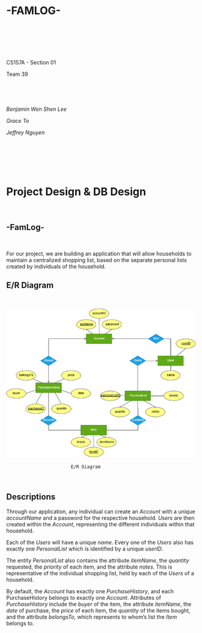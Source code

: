 &nbsp;
# -FAMLOG-
&nbsp;

&nbsp;

&nbsp;

CS157A - Section 01

Team 39

&nbsp;

&nbsp;

*Benjamin Wen Shen Lee*

*Grace To*

*Jeffrey Nguyen*

&nbsp;

&nbsp;

&nbsp;

# Project Design & DB Design

&nbsp;

## -FamLog- 
&nbsp;

For our project, we are building an application that will allow households to maintain a
centralized shopping list, based on the separate personal lists created by individuals of the
household.

## E/R Diagram
&nbsp;

![E/R Diagram](https://github.com/CS157A-Team39-FAMLOG/project_design/blob/master/ERD_final.png)
						
							E/R Diagram 
&emsp;
## Descriptions
Through our application, any individual can create an *Account* with a unique
*accountName* and a password for the respective household. *Users* are then created within the
*Account*, representing the different individuals within that household.

Each of the *Users* will have a unique *name*. Every one of the *Users* also has exactly one
*PersonalList* which is identified by a unique *userID*.

The entity *PersonalList* also contains the attribute *itemName*, the *quantity* requested, the
*priority* of each item, and the attribute *notes*. This is representative of the individual shopping
list, held by each of the *Users* of a household.

By default, the *Account* has exactly one *PurchaseHistory*, and each PurchaseHistory
belongs to exactly one *Account*. Attributes of *PurchaseHistory* include the *buyer* of the item,
the attribute *itemName*, the *date* of purchase, the *price* of each item, the *quantity* of the items
bought, and the attribute *belongsTo*, which represents to whom’s list the *Item* belongs to.

